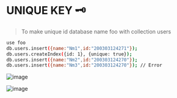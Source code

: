 
# UNIQUE KEY 🗝️
> To make unique id database name foo with collection users
```bash
use foo
db.users.insert({name:"Nm1",id:"200303124271"});
db.users.createIndex({id: 1}, {unique: true});
db.users.insert({name:"Nm2",id:"200303124270"});
db.users.insert({name:"Nm3",id:"200303124270"}); // Error
```
![image](https://user-images.githubusercontent.com/80549753/228203096-e4a3cd31-ec6e-4a7c-90d7-89e796dac8cf.png)

![image](https://user-images.githubusercontent.com/80549753/228204013-013f7fa0-3061-4380-989b-f3b98be45230.png)
